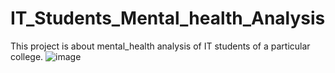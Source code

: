 # IT_Students_Mental_health_Analysis
This project is about mental_health analysis of IT students of a particular college.
![image](https://github.com/user-attachments/assets/55683444-55de-41a7-b0e6-2e870929cada)


